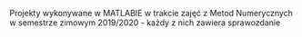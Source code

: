 Projekty wykonywane w MATLABIE w trakcie zajęć z Metod Numerycznych w semestrze zimowym 2019/2020 - każdy z nich zawiera sprawozdanie

